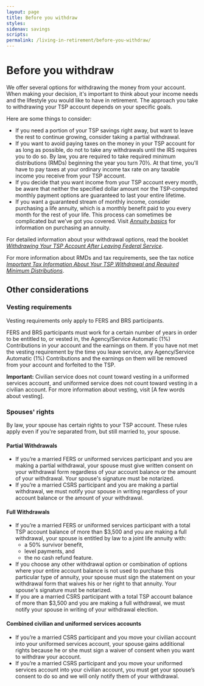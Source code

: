 ```yaml
---
layout: page
title: Before you withdraw
styles:
sidenav: savings
scripts:
permalink: /living-in-retirement/before-you-withdraw/
---
```


# Before you withdraw


We offer several options for withdrawing the money from your account. When making your decision, it's important to think about your income needs and the lifestyle you would like to have in retirement. The approach you take to withdrawing your TSP account depends on your specific goals. 

Here are some things to consider:

+ If you need a portion of your TSP savings right away, but want to leave the rest to continue growing, consider taking a partial withdrawal.
+ If you want to avoid paying taxes on the money in your TSP account for as long as possible, do not to take any withdrawals until the IRS requires you to do so. By law, you are required to take required minimum distributions (RMDs) beginning the year you turn 70½. At that time, you'll have to pay taxes at your ordinary income tax rate on any taxable income you receive from your TSP account.  
+ If you decide that you want income from your TSP account every month, be aware that neither the specified dollar amount nor the TSP-computed monthly payment options are guaranteed to last your entire lifetime. 
+ If you want a guaranteed stream of monthly income, consider purchasing a life annuity, which is a monthly benefit paid to you every month for the rest of your life. This process can sometimes be complicated but we’ve got you covered. Visit [*Annuity basics*](#) for information on purchasing an annuity. 

For detailed information about your withdrawal options, read the booklet [*Withdrawing Your TSP Account After Leaving Federal Service*](https://www.tsp.gov/PDF/formspubs/tspbk02.pdf).

For more information about RMDs and tax requirements, see the tax notice [*Important Tax Information About Your TSP Withdrawal and Required Minimum Distributions*](https://www.tsp.gov/PDF/formspubs/tsp-775.pdf).

## Other considerations
 
### Vesting requirements
 
Vesting requirements only apply to FERS and BRS participants.
 
FERS and BRS participants must work for a certain number of years in order to be entitled to, or vested in, the Agency/Service Automatic (1%) Contributions in your account and the earnings on them.
If you have not met the vesting requirement by the time you leave service, any Agency/Service Automatic (1%) Contributions and the earnings on them will be removed from your account and forfeited to the TSP.
 
**Important:** Civilian service does not count toward vesting in a uniformed services account, and uniformed service does not count toward vesting in a civilian account.
For more information about vesting, visit [A few words about vesting]. 

### Spouses' rights

By law, your spouse has certain rights to your TSP account. These rules apply even if you're separated from, but still married to, your spouse.

#### Partial Withdrawals
+ If you’re a married FERS or uniformed services participant and you are making a partial withdrawal, your spouse must give written consent on your withdrawal form regardless of your account balance or the amount of your withdrawal. Your spouse's signature must be notarized.
+ If you’re a married CSRS participant and you are making a partial withdrawal, we must notify your spouse in writing regardless of your account balance or the amount of your withdrawal.

#### Full Withdrawals
+ If you’re a married FERS or uniformed services participant with a total TSP account balance of more than $3,500 and you are making a full withdrawal, your spouse is entitled by law to a joint life annuity with:
  - a 50% survivor benefit,
  - level payments, and
  - the no cash refund feature.
+ If you choose any other withdrawal option or combination of options where your entire account balance is not used to purchase this particular type of annuity, your spouse must sign the statement on your withdrawal form that waives his or her right to that annuity. Your spouse's signature must be notarized.
+ If you are a married CSRS participant with a total TSP account balance of more than $3,500 and you are making a full withdrawal, we must notify your spouse in writing of your withdrawal election.

#### Combined civilian and uniformed services accounts
+ If you’re a married CSRS participant and you move your civilian account into your uniformed services account, your spouse gains additional rights because he or she must sign a waiver of consent when you want to withdraw your account.
+ If you’re a married CSRS participant and you move your uniformed services account into your civilian account, you must get your spouse’s consent to do so and we will only notify them of your withdrawal. 
